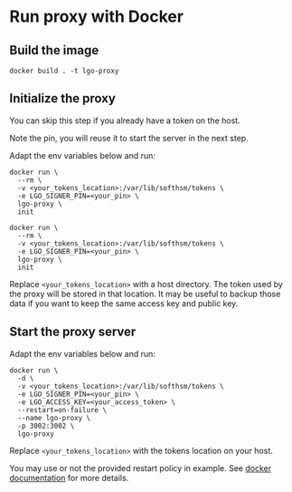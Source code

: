 # Run proxy with Docker

## Build the image

```
docker build . -t lgo-proxy
```

## Initialize the proxy

You can skip this step if you already have a token on the host.

Note the pin, you will reuse it to start the server in the next step.

Adapt the env variables below and run:

```
docker run \
  --rm \
  -v <your_tokens_location>:/var/lib/softhsm/tokens \
  -e LGO_SIGNER_PIN=<your_pin> \
  lgo-proxy \
  init
```

```
docker run \
  --rm \
  -v <your_tokens_location>:/var/lib/softhsm/tokens \
  -e LGO_SIGNER_PIN=<your_pin> \
  lgo-proxy \
  init
```

Replace `<your_tokens_location>` with a host directory.
The token used by the proxy will be stored in that location.
It may be useful to backup those data if you want to keep the same access key and public key.

## Start the proxy server

Adapt the env variables below and run:

```
docker run \
  -d \
  -v <your_tokens_location>:/var/lib/softhsm/tokens \
  -e LGO_SIGNER_PIN=<your_pin> \
  -e LGO_ACCESS_KEY=<your_access_token> \
  --restart=on-failure \
  --name lgo-proxy \
  -p 3002:3002 \
  lgo-proxy
```

Replace `<your_tokens_location>` with the tokens location on your host.

You may use or not the provided restart policy in example.
See [docker documentation](https://docs.docker.com/engine/reference/run/#restart-policies---restart) for more details.
